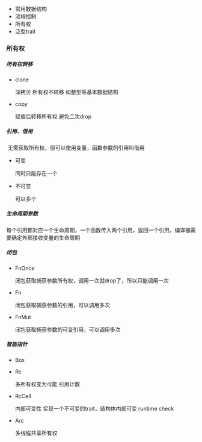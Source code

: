 - 常用数据结构
- 流程控制
- 所有权
- 泛型trait



### 所有权

##### 所有权转移

- clone

  深拷贝 所有权不转移 如整型等基本数据结构

- copy

  赋值后转移所有权 避免二次drop

##### 引用、借用

​	无需获取所有权，但可以使用变量，函数参数的引用叫借用

- 可变

  同时只能存在一个

- 不可变

  可以多个

##### 生命周期参数

每个引用都对应一个生命周期，一个函数传入两个引用，返回一个引用，编译器需要确定外部接收变量的生命周期

##### 闭包

- FnOnce

  闭包获取捕获参数所有权，调用一次就drop了，所以只能调用一次

- Fn

  闭包获取捕获参数的引用，可以调用多次

- FnMut

  闭包获取捕获参数的可变引用，可以调用多次

##### 智能指针

- Box

- Rc

  多所有权变为可能 引用计数

- RcCell

  内部可变性  实现一个不可变的trait，结构体内部可变 runtime check

- Arc

  多线程共享所有权